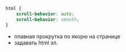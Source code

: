 ```css
html {
	scroll-behavior: auto;
	scroll-behavior: smooth;
}
```
- плавная прокрутка по якорю на странице
- задавать html эл.
